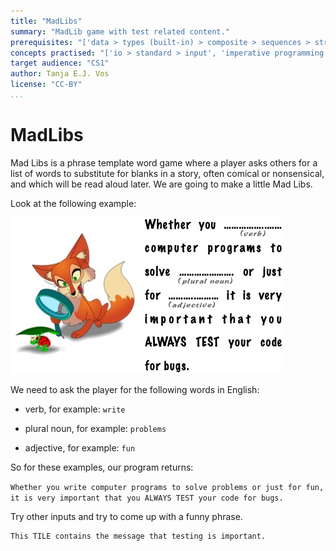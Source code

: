 ```yaml
---
title: "MadLibs"
summary: "MadLib game with test related content."
prerequisites: "['data > types (built-in) > composite > sequences > strings', 'imperative programming > variables > variable declaration', 'imperative programming > variables > assignment']"
concepts practised: "['io > standard > input', 'imperative programming > variables > variable declaration', 'imperative programming > variables > assignment', 'data > types (built-in) > composite > sequences > strings']"
target audience: "CS1"
author: Tanja E.J. Vos
license: "CC-BY"
...
```


# MadLibs





Mad Libs is a phrase template word game where a player asks others
for a list of words to substitute for blanks in a story, often
comical or nonsensical, and which will be read aloud later. We are
going to make a little Mad Libs.

Look at the following example:

![image](images/MadLib-testing.jpg)

We need to ask the player for the following words in English:

-   verb, for example: `write`

-   plural noun, for example: `problems`

-   adjective, for example: `fun`

So for these examples, our program returns:

`Whether you write computer programs to solve problems or just for fun, it is very important that you ALWAYS TEST your code for bugs. `

Try other inputs and try to come up with a funny phrase.

```testdomaintile
This TILE contains the message that testing is important.
```
